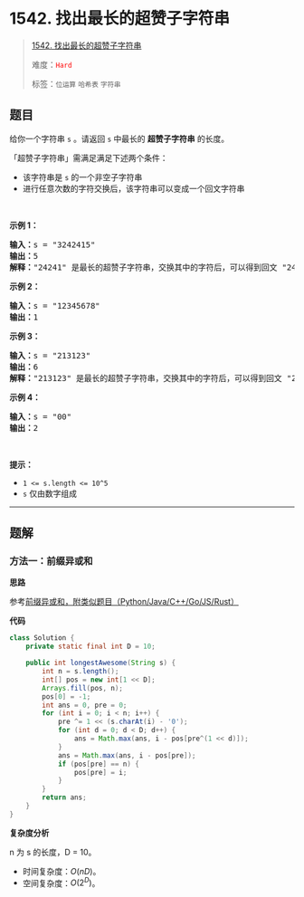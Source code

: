 # 1542. 找出最长的超赞子字符串

> [1542. 找出最长的超赞子字符串](https://leetcode.cn/problems/find-longest-awesome-substring/)
>
> 难度：<font color=red>`Hard`</font>
>
> 标签：`位运算` `哈希表` `字符串`

## 题目

<p>给你一个字符串 <code>s</code> 。请返回 <code>s</code> 中最长的 <strong>超赞子字符串</strong> 的长度。</p>

<p>「超赞子字符串」需满足满足下述两个条件：</p>

<ul>
	<li>该字符串是 <code>s</code> 的一个非空子字符串</li>
	<li>进行任意次数的字符交换后，该字符串可以变成一个回文字符串</li>
</ul>

<p>&nbsp;</p>

<p><strong>示例 1：</strong></p>

<pre><strong>输入：</strong>s = &quot;3242415&quot;
<strong>输出：</strong>5
<strong>解释：</strong>&quot;24241&quot; 是最长的超赞子字符串，交换其中的字符后，可以得到回文 &quot;24142&quot;
</pre>

<p><strong>示例 2：</strong></p>

<pre><strong>输入：</strong>s = &quot;12345678&quot;
<strong>输出：</strong>1
</pre>

<p><strong>示例 3：</strong></p>

<pre><strong>输入：</strong>s = &quot;213123&quot;
<strong>输出：</strong>6
<strong>解释：</strong>&quot;213123&quot; 是最长的超赞子字符串，交换其中的字符后，可以得到回文 &quot;231132&quot;
</pre>

<p><strong>示例 4：</strong></p>

<pre><strong>输入：</strong>s = &quot;00&quot;
<strong>输出：</strong>2
</pre>

<p>&nbsp;</p>

<p><strong>提示：</strong></p>

<ul>
	<li><code>1 &lt;= s.length &lt;= 10^5</code></li>
	<li><code>s</code> 仅由数字组成</li>
</ul>


--------------------

## 题解

### 方法一：前缀异或和

**思路**

参考[前缀异或和，附类似题目（Python/Java/C++/Go/JS/Rust）](https://leetcode.cn/problems/find-longest-awesome-substring/solutions/2773468/qian-zhui-yi-huo-he-fu-lei-si-ti-mu-pyth-j8lx)

**代码**

```java
class Solution {
    private static final int D = 10;

    public int longestAwesome(String s) {
        int n = s.length();
        int[] pos = new int[1 << D];
        Arrays.fill(pos, n);
        pos[0] = -1;
        int ans = 0, pre = 0;
        for (int i = 0; i < n; i++) {
            pre ^= 1 << (s.charAt(i) - '0');
            for (int d = 0; d < D; d++) {
                ans = Math.max(ans, i - pos[pre^(1 << d)]);
            }
            ans = Math.max(ans, i - pos[pre]);
            if (pos[pre] == n) {
                pos[pre] = i;
            }
        }
        return ans;
    }
}
```

**复杂度分析**

n 为 s 的长度，D = 10。

- 时间复杂度：$O(nD)$。
- 空间复杂度：$O(2^D)$。
